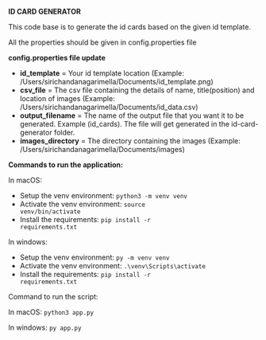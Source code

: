 **ID CARD GENERATOR**

This code base is to generate the id cards based on the given id template.

All the properties should be given in config.properties file

**config.properties file update**
- **id_template** = Your id template location (Example: /Users/sirichandanagarimella/Documents/id_template.png)
- **csv_file** = The csv file containing the details of name, title(position) and location of images (Example: /Users/sirichandanagarimella/Documents/id_data.csv)
- **output_filename** = The name of the output file that you want it to be generated. Example (id_cards). The file will get generated in the id-card-generator folder.
- **images_directory** = The directory containing the images (Example: /Users/sirichandanagarimella/Documents/images)

**Commands to run the application:**

In macOS:
- Setup the venv environment: <code>python3 -m venv venv</code>
- Activate the venv environment: <code>source venv/bin/activate</code>
- Install the requirements: <code>pip install -r requirements.txt</code>

In windows:
- Setup the venv environment: <code>py -m venv venv</code>
- Activate the venv environment: <code>.\venv\Scripts\activate</code>
- Install the requirements: <code>pip install -r requirements.txt</code>

Command to run the script:

In macOS: <code>python3 app.py</code>

In windows: <code>py app.py</code>


